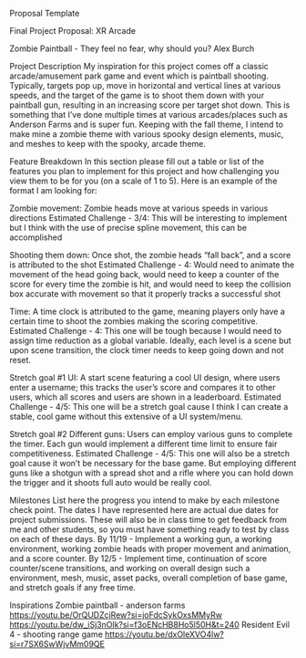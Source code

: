 Proposal Template

Final Project Proposal: XR Arcade

Zombie Paintball - They feel no fear, why should you?
Alex Burch

Project Description
My inspiration for this project comes off a classic arcade/amusement park game and event which is paintball shooting. Typically, targets pop up, move in horizontal and vertical lines at various speeds, and the target of the game is to shoot them down with your paintball gun, resulting in an increasing score per target shot down. This is something that I’ve done multiple times at various arcades/places such as Anderson Farms and is super fun. Keeping with the fall theme, I intend to make mine a zombie theme with various spooky design elements, music, and meshes to keep with the spooky, arcade theme. 

Feature Breakdown
In this section please fill out a table or list of the features you plan to implement for this project and how challenging you view them to be for you (on a scale of 1 to 5). Here is an example of the format I am looking for:

Zombie movement: Zombie heads move at various speeds in various directions
    Estimated Challenge - 3/4: This will be interesting to implement but I think with the use of precise spline movement, this can be accomplished

Shooting them down: Once shot, the zombie heads “fall back”, and a score is attributed to the shot
    Estimated Challenge - 4: Would need to animate the movement of the head going back, would need to keep a counter of the score for every time the zombie is hit, and would need to keep the collision box accurate with movement so that it properly tracks a successful shot

Time: A time clock is attributed to the game, meaning players only have a certain time to shoot the zombies making the scoring competitive.
    Estimated Challenge - 4: This one will be tough because I would need to assign time reduction as a global variable. Ideally, each level is a scene but upon scene transition, the clock timer needs to keep going down and not reset.

Stretch goal #1 UI: A start scene featuring a cool UI design, where users enter a username; this tracks the user’s score and compares it to other users, which all scores and users are shown in a leaderboard.
    Estimated Challenge - 4/5: This one will be a stretch goal cause I think I can create a stable, cool game without this extensive of a UI system/menu. 
    
Stretch goal #2 Different guns: Users can employ various guns to complete the timer. Each gun would implement a different time limit to ensure fair competitiveness. 
    Estimated Challenge - 4/5: This one will also be a stretch goal cause it won’t be necessary for the base game. But employing different guns like a shotgun with a spread shot and a rifle where you can hold down the trigger and it shoots full auto would be really cool.

Milestones
List here the progress you intend to make by each milestone check point. The dates I have represented here are actual due dates for project submissions. These will also be in class time to get feedback from me and other students, so you must have something ready to test by class on each of these days.
By 11/19 - Implement a working gun, a working environment, working zombie heads with proper movement and animation, and a score counter.
By 12/5  - Implement time, continuation of score counter/scene transitions, and working on overall design such a environment, mesh, music, asset packs, overall completion of base game, and stretch goals if any free time.

Inspirations
Zombie paintball - anderson farms
https://youtu.be/OrQUDZcjRew?si=joFdcSykOxsMMyRw
https://youtu.be/dw_iSj3nOlk?si=f3oENcHB8Ho5l50H&t=240
Resident Evil 4 - shooting range game
https://youtu.be/dxOleXVO4lw?si=r7SX6SwWjvMm09QE
